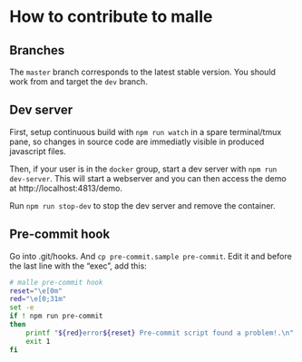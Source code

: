 # How to contribute to malle

## Branches

The `master` branch corresponds to the latest stable version. You should work from and target the `dev` branch.

## Dev server

First, setup continuous build with `npm run watch` in a spare terminal/tmux pane, so changes in source code are immediatly visible in produced javascript files.

Then, if your user is in the `docker` group, start a dev server with `npm run dev-server`. This will start a webserver and you can then access the demo at http://localhost:4813/demo.

Run `npm run stop-dev` to stop the dev server and remove the container.

## Pre-commit hook

Go into .git/hooks. And `cp pre-commit.sample pre-commit`. Edit it and before the last line with the “exec”, add this:

~~~bash
# malle pre-commit hook
reset="\e[0m"
red="\e[0;31m"
set -e
if ! npm run pre-commit
then
    printf "${red}error${reset} Pre-commit script found a problem!.\n"
    exit 1
fi
~~~
